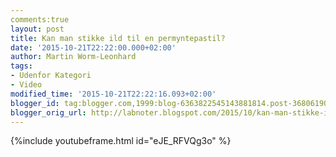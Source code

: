 ```yaml
---
comments:true
layout: post
title: Kan man stikke ild til en permyntepastil?
date: '2015-10-21T22:22:00.000+02:00'
author: Martin Worm-Leonhard
tags:
- Udenfor Kategori
- Video
modified_time: '2015-10-21T22:22:16.093+02:00'
blogger_id: tag:blogger.com,1999:blog-6363822545143881814.post-3680619062377854791
blogger_orig_url: http://labnoter.blogspot.com/2015/10/kan-man-stikke-ild-til-en-permyntepastil.html
---
```


{%include youtubeframe.html id="eJE_RFVQg3o" %} 
